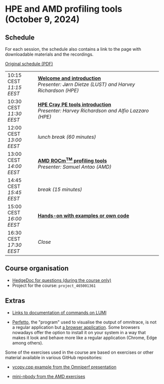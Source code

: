 # HPE and AMD profiling tools (October 9, 2024)


## Schedule

For each session, the schedule also contains a link to the page with downloadable materials and
the recordings.

[Original schedule (PDF)](https://462000265.lumidata.eu/profiling-20241009/files/2024-10_Pre-Hackathon-Profiling-Agenda.pdf)

<table style="text-align: left;">
<tbody>
    <tr>
        <td>10:15 CEST<br/><em>11:15 EEST</em></td>
        <td><b><A href="00_Introduction/">Welcome and introduction</a></b>
        <br><em>Presenter: Jørn Dietze (LUST) and Harvey Richardson (HPE)</em>
        </td>
    </tr>
    <tr>
        <td>10:30 CEST<br/><em>11:30 EEST</em></td>
        <td><b><a href="01_HPE_Cray_PE_tools/">HPE Cray PE tools introduction</a></b>
        <br/><em>Presenter: Harvey Richardson and Alfio Lazzaro (HPE)</em>
       </td>
    </tr>
    <tr>
        <td>12:00 CEST<br/><em>13:00 EEST</em></td>
        <td><em>lunch break (60 minutes)</em>
        </td>
    </tr>
    <tr>
        <td>13:00 CEST<br/><em>14:00 EEST</em></td>
        <td><b><a href="02_AMD_tools/">AMD ROCm<sup>TM</sup> profiling tools</a></b>
        <br/><em>Presenter: Samuel Antao (AMD)</em>
        </td>
    </tr>
    <tr>
        <td>14:45 CEST<br/><em>15:45 EEST</em></td>
        <td><em>break (15 minutes)</em>
        </td>
    </tr>
    <tr>
        <td>15:00 CEST<br/><em>16:00 EEST</em></td>
        <td><b><A href="03_Exercises/">Hands-on with examples or own code</a></b>
        </td>
    </tr> 
    <tr>
        <td>16:30 CEST<br/><em>17:30 EEST</em></td>
        <td><em>Close</em>
        </td>
    </tr>
</tbody>
</table>


## Course organisation

-   [HedgeDoc for questions (during the course only)](https://md.sigma2.no/lumi-hackathon-profiling-2024?both)
-   Project for the course: `project_465001361`

## Extras

-   [Links to documentation of commands on LUMI](A01-Documentation.md)

-   [Perfetto](https://perfetto.dev/), the "program" used to visualise the output of omnitrace, 
    is not a regular application but 
    [a browser application](https://ui.perfetto.dev/). Some browsers nowadays offer the option to install it on your
    system in a way that makes it look and behave more like a regular application (Chrome, Edge among others).

Some of the exercises used in the course are based on exercises or other material available in various GitHub repositories:

-   [vcopy.cpp example from the Omniperf presentation](https://raw.githubusercontent.com/AMDResearch/omniperf/main/sample/vcopy.cpp)

-   [mini-nbody from the AMD exercises](https://github.com/ROCm-Developer-Tools/HIP-Examples/tree/master/mini-nbody)
